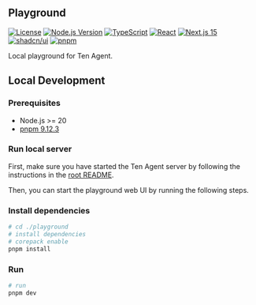 ## Playground

[![License](https://img.shields.io/badge/license-Apache%202.0-blue.svg)](../LICENSE)
[![Node.js Version](https://img.shields.io/badge/node-%3E%3D20-brightgreen)](package.json)
[![TypeScript](https://img.shields.io/badge/TypeScript-5.0-blue)](tsconfig.json)
[![React](https://img.shields.io/badge/React-18-blue)](package.json)
[![Next.js 15](https://img.shields.io/badge/Next.js-15-black)](package.json)
[![shadcn/ui](https://img.shields.io/badge/UI-shadcn%2Fui-black)](https://ui.shadcn.com)
[![pnpm](https://img.shields.io/badge/pnpm-9.12.3-blue)](package.json)

Local playground for Ten Agent.

## Local Development

### Prerequisites

- Node.js >= 20
- [pnpm 9.12.3](https://pnpm.io/installation)

### Run local server

First, make sure you have started the Ten Agent server by following the instructions in the [root README](../README.md#3-start-agent-development-containers).

Then, you can start the playground web UI by running the following steps.

### Install dependencies

```bash
# cd ./playground
# install dependencies
# corepack enable
pnpm install
```

### Run

```bash
# run
pnpm dev
```
